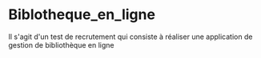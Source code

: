 

# Biblotheque_en_ligne
Il s'agit d'un test de recrutement qui consiste à réaliser une application de gestion de bibliothèque en ligne








